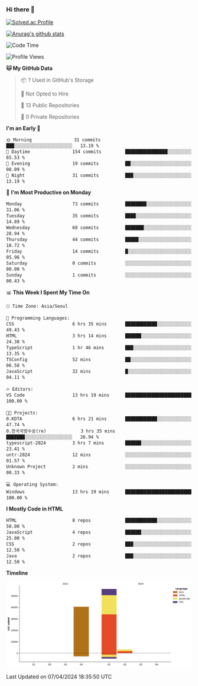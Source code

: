 ### Hi there 👋

[![Solved.ac Profile](http://mazassumnida.wtf/api/v2/generate_badge?boj=qwert3748)](https://solved.ac/qwert3748/)

[![Anurag's github stats](https://github-readme-stats.vercel.app/api?username=hong3737)](https://github.com/anuraghazra/github-readme-stats)
<!--START_SECTION:waka-->
![Code Time](http://img.shields.io/badge/Code%20Time-121%20hrs%2034%20mins-blue)

![Profile Views](http://img.shields.io/badge/Profile%20Views-7-blue)

**🐱 My GitHub Data** 

> 📦 ? Used in GitHub's Storage 
 > 
> 🚫 Not Opted to Hire
 > 
> 📜 13 Public Repositories 
 > 
> 🔑 0 Private Repositories 
 > 
**I'm an Early 🐤** 

```text
🌞 Morning                31 commits          ███░░░░░░░░░░░░░░░░░░░░░░   13.19 % 
🌆 Daytime                154 commits         ████████████████░░░░░░░░░   65.53 % 
🌃 Evening                19 commits          ██░░░░░░░░░░░░░░░░░░░░░░░   08.09 % 
🌙 Night                  31 commits          ███░░░░░░░░░░░░░░░░░░░░░░   13.19 % 
```
📅 **I'm Most Productive on Monday** 

```text
Monday                   73 commits          ████████░░░░░░░░░░░░░░░░░   31.06 % 
Tuesday                  35 commits          ████░░░░░░░░░░░░░░░░░░░░░   14.89 % 
Wednesday                68 commits          ███████░░░░░░░░░░░░░░░░░░   28.94 % 
Thursday                 44 commits          █████░░░░░░░░░░░░░░░░░░░░   18.72 % 
Friday                   14 commits          █░░░░░░░░░░░░░░░░░░░░░░░░   05.96 % 
Saturday                 0 commits           ░░░░░░░░░░░░░░░░░░░░░░░░░   00.00 % 
Sunday                   1 commits           ░░░░░░░░░░░░░░░░░░░░░░░░░   00.43 % 
```


📊 **This Week I Spent My Time On** 

```text
🕑︎ Time Zone: Asia/Seoul

💬 Programming Languages: 
CSS                      6 hrs 35 mins       ████████████░░░░░░░░░░░░░   49.43 % 
HTML                     3 hrs 14 mins       ██████░░░░░░░░░░░░░░░░░░░   24.38 % 
TypeScript               1 hr 46 mins        ███░░░░░░░░░░░░░░░░░░░░░░   13.35 % 
TSConfig                 52 mins             ██░░░░░░░░░░░░░░░░░░░░░░░   06.58 % 
JavaScript               32 mins             █░░░░░░░░░░░░░░░░░░░░░░░░   04.11 % 

🔥 Editors: 
VS Code                  13 hrs 19 mins      █████████████████████████   100.00 % 

🐱‍💻 Projects: 
0.KDTA                   6 hrs 21 mins       ████████████░░░░░░░░░░░░░   47.74 % 
0.한국국방수송(re)             3 hrs 35 mins       ███████░░░░░░░░░░░░░░░░░░   26.94 % 
typescript-2024          3 hrs 7 mins        ██████░░░░░░░░░░░░░░░░░░░   23.41 % 
untr-2024                12 mins             ░░░░░░░░░░░░░░░░░░░░░░░░░   01.57 % 
Unknown Project          2 mins              ░░░░░░░░░░░░░░░░░░░░░░░░░   00.33 % 

💻 Operating System: 
Windows                  13 hrs 19 mins      █████████████████████████   100.00 % 
```

**I Mostly Code in HTML** 

```text
HTML                     8 repos             ████████████░░░░░░░░░░░░░   50.00 % 
JavaScript               4 repos             ██████░░░░░░░░░░░░░░░░░░░   25.00 % 
CSS                      2 repos             ███░░░░░░░░░░░░░░░░░░░░░░   12.50 % 
Java                     2 repos             ███░░░░░░░░░░░░░░░░░░░░░░   12.50 % 
```



**Timeline**

![Lines of Code chart](https://raw.githubusercontent.com/hong3737/hong3737/main/assets/bar_graph.png)


 Last Updated on 07/04/2024 18:35:50 UTC
<!--END_SECTION:waka-->
<!--
**hong3737/hong3737** is a ✨ _special_ ✨ repository because its `README.md` (this file) appears on your GitHub profile.

Here are some ideas to get you started:

- 🔭 I’m currently working on ...
- 🌱 I’m currently learning ...
- 👯 I’m looking to collaborate on ...
- 🤔 I’m looking for help with ...
- 💬 Ask me about ...
- 📫 How to reach me: ...
- 😄 Pronouns: ...
- ⚡ Fun fact: ...
-->
